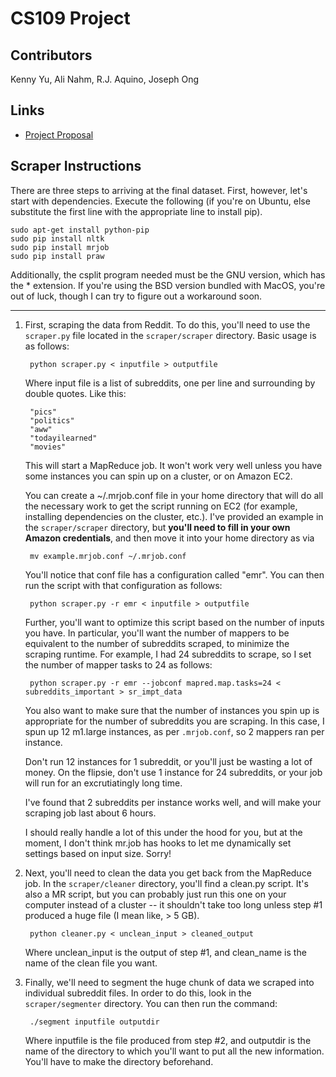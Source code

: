 CS109 Project
=============

## Contributors

Kenny Yu, Ali Nahm, R.J. Aquino, Joseph Ong

## Links

* [Project Proposal](https://docs.google.com/document/d/1UfhnZtgWfwou-JXBBxeVZCXIqhIrCSaDADXmRzBvOsE/edit)

## Scraper Instructions

There are three steps to arriving at the final dataset. First, however, let's start with dependencies. Execute the following (if you're on Ubuntu, else substitute the first line with the appropriate line to install pip).

    sudo apt-get install python-pip
    sudo pip install nltk
    sudo pip install mrjob
    sudo pip install praw

Additionally, the csplit program needed must be the GNU version, which has the * extension. If you're using the BSD version bundled with MacOS, you're out of luck, though I can try to figure out a workaround soon.

***

1. First, scraping the data from Reddit. To do this, you'll need to use the `scraper.py` file located in the `scraper/scraper` directory. Basic usage is as follows:

        python scraper.py < inputfile > outputfile

    Where input file is a list of subreddits, one per line and surrounding by double quotes. Like this:

        "pics"
        "politics"
        "aww"
        "todayilearned"
        "movies"

    This will start a MapReduce job. It won't work very well unless you have some instances you can spin up on a cluster, or on Amazon EC2. 
    
    You can create a ~/.mrjob.conf file in your home directory that will do all the necessary work to get the script running on EC2 (for example, installing dependencies on the cluster, etc.). I've provided an example in the `scraper/scraper` directory, but **you'll need to fill in your own Amazon credentials**, and then move it into your home directory as via

        mv example.mrjob.conf ~/.mrjob.conf

    You'll notice that conf file has a configuration called "emr". You can then run the script with that configuration as follows:

        python scraper.py -r emr < inputfile > outputfile

    Further, you'll want to optimize this script based on the number of inputs you have. In particular, you'll want the number of mappers to be equivalent to the number of subreddits scraped, to minimize the scraping runtime. For example, I had 24 subreddits to scrape, so I set the number of mapper tasks to 24 as follows:

        python scraper.py -r emr --jobconf mapred.map.tasks=24 < subreddits_important > sr_impt_data

    You also want to make sure that the number of instances you spin up is appropriate for the number of subreddits you are scraping. In this case, I spun up 12 m1.large instances, as per `.mrjob.conf`, so 2 mappers ran per instance. 
    
    Don't run 12 instances for 1 subreddit, or you'll just be wasting a lot of money. On the flipsie, don't use 1 instance for 24 subreddits, or your job will run for an excrutiatingly long time. 
    
    I've found that 2 subreddits per instance works well, and will make your scraping job last about 6 hours.

    I should really handle a lot of this under the hood for you, but at the moment, I don't think mr.job has hooks to let me dynamically set settings based on input size. Sorry!

2. Next, you'll need to clean the data you get back from the MapReduce job. In the `scraper/cleaner` directory, you'll find a clean.py script. It's also a MR script, but you can probably just run this one on your computer instead of a cluster -- it shouldn't take too long unless step #1 produced a huge file (I mean like, > 5 GB).

        python cleaner.py < unclean_input > cleaned_output

    Where unclean\_input is the output of step #1, and clean\_name is the name of the clean file you want.


3. Finally, we'll need to segment the huge chunk of data we scraped into individual subreddit files. In order to do this, look in the `scraper/segmenter` directory. You can then run the command:

        ./segment inputfile outputdir
        
    Where inputfile is the file produced from step #2, and outputdir is the name of the directory to which you'll want to put all the new information. You'll have to make the directory beforehand.

